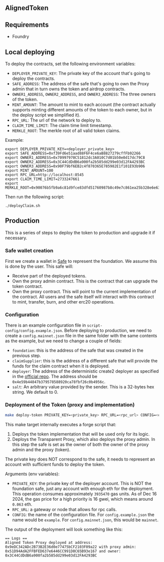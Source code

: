## AlignedToken

## Requirements

- Foundry

## Local deploying

To deploy the contracts, set the following environment variables:

- `DEPLOYER_PRIVATE_KEY`: The private key of the account that's going to deploy the contracts.
- `SAFE_ADDRESS`: The address of the safe that's going to own the Proxy admin that in turn owns the token and airdrop contracts.
- `OWNER1_ADDRESS`, `OWNER2_ADDRESS`, and `OWNER3_ADDRESS`: The three owners of the token.
- `MINT_AMOUNT`: The amount to mint to each account (the contract actually supports minting different amounts of the token to each owner, but in the deploy script we simplified it).
- `RPC_URL`: The url of the network to deploy to.
- `CLAIM_TIME_LIMIT`: The claim time limit timestamp.
- `MERKLE_ROOT`: The merkle root of all valid token claims.

Example:
```
export DEPLOYER_PRIVATE_KEY=<deployer_private_key>
export SAFE_ADDRESS=0xf39Fd6e51aad88F6F4ce6aB8827279cffFb92266
export OWNER1_ADDRESS=0x70997970C51812dc3A010C7d01b50e0d17dc79C8
export OWNER2_ADDRESS=0x3C44CdDdB6a900fa2b585dd299e03d12FA4293BC
export OWNER3_ADDRESS=0x90F79bf6EB2c4f870365E785982E1f101E93b906
export MINT_AMOUNT=100
export RPC_URL=http://localhost:8545
export CLAIM_TIME_LIMIT=2733247661
export MERKLE_ROOT=0x90076b5fb9a6c81d9fce83dfd51760987b8c49e7c861ea25b328e6e63d2cd3df
```

Then run the following script:

```
./deployClaim.sh
```

## Production

This is a series of steps to deploy the token to production and upgrade it if necessary.

### Safe wallet creation

First we create a wallet in [Safe](https://app.safe.global/) to represent the foundation. We assume this is done by the user. This safe will:
- Receive part of the deployed tokens.
- Own the proxy admin contract. This is the contract that can upgrade the token contract.
- Own the proxy contract. This will point to the current implementation of the contract. All users and the safe itself will interact with this contract to mint, transfer, burn, and other erc20 operations.

### Configuration

There is an example configuration file in `script-config/config.example.json`. Before deploying to production, we need to create a `config.mainnet.json` file in the same folder with the same contents as the example, but we need to change a couple of fields:

- `foundation`: this is the address of the safe that was created in the previous step.
- `claimSupplier`: this is the address of a different safe that will provide the funds for the claim contract when it is deployed.
- `deployer`: The address of the deterministic create2 deployer as specified in the [official repo](https://github.com/Arachnid/deterministic-deployment-proxy). The address should be `0x4e59b44847b379578588920ca78fbf26c0b4956c`.
- `salt`: An arbitrary value provided by the sender. This is a 32-bytes hex string. We default to 0.

### Deployment of the Token (proxy and implementation)

```bash
make deploy-token PRIVATE_KEY=<private_key> RPC_URL=<rpc_url> CONFIG=<config>
```

This make target internally executes a forge script that:

1. Deploys the token implementation that will be used only for its logic.
2. Deploys the Transparent Proxy, which also deploys the proxy admin. In this step the safe is set as the owner of both the owner of the proxy admin and the proxy (token).

The private key does NOT correspond to the safe, it needs to represent an account with sufficient funds to deploy the token.

Arguments (env variables):
- `PRIVATE_KEY`: the private key of the deployer account. This is NOT the foundation safe, just any account with enough eth for the deployment. This operation consumes approximately `3935470` gas units. As of Dec 16 2024, the gas price for a high priority is 16 gwei, which means around `0.063` eth.
- `RPC_URL`: a gateway or node that allows for rpc calls.
- `CONFIG`: the name of the configuration file. For `config.example.json` the name would be `example`. For `config.mainnet.json`, this would be `mainnet`.

The output of the deployment will look something like this:

```
== Logs ==
Aligned Token Proxy deployed at address: 0x9eDC342ADc2B73B2E36d0e77475bCF2103F09a22 with proxy admin: 0x51D94AdA2FFBFED637e6446CC991D8C65B93e167 and owner: 0x3C44CdDdB6a900fa2b585dd299e03d12FA4293BC
```
